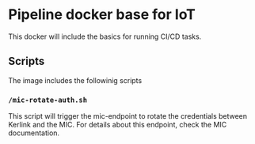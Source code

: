 # Pipeline docker base for IoT
This docker will include the basics for running CI/CD tasks.

## Scripts
The image includes the followinig scripts

### `/mic-rotate-auth.sh`
This script will trigger the mic-endpoint to rotate the credentials between Kerlink and the MIC. For details about this endpoint, check the MIC documentation.